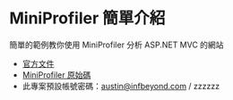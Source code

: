 MiniProfiler 簡單介紹
=================

簡單的範例教你使用 MiniProfiler 分析 ASP.NET MVC 的網站
* [官方文件](http://miniprofiler.com/)
* [MiniProfiler 原始碼](https://github.com/MiniProfiler/)
* 此專案預設帳號密碼：austin@infbeyond.com / zzzzzz

